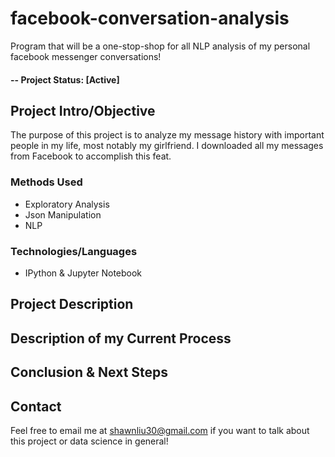 # facebook-conversation-analysis
Program that will be a one-stop-shop for all NLP analysis of my personal facebook messenger conversations!
#### -- Project Status: [Active]

## Project Intro/Objective
The purpose of this project is to analyze my message history with important people in my life, most notably my girlfriend. I downloaded all my messages from Facebook to accomplish this feat.

### Methods Used
* Exploratory Analysis
* Json Manipulation
* NLP

### Technologies/Languages
* IPython & Jupyter Notebook

## Project Description

## Description of my Current Process

## Conclusion & Next Steps

## Contact

Feel free to email me at shawnliu30@gmail.com if you want to talk about this project or data science in general!
